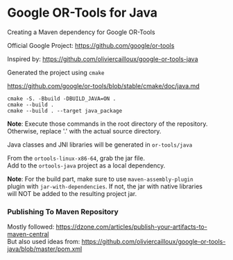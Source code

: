 # Google OR-Tools for Java

Creating a Maven dependency for Google OR-Tools 

Official Google Project: https://github.com/google/or-tools

Inspired by: https://github.com/oliviercailloux/google-or-tools-java

Generated the project using `cmake`  

https://github.com/google/or-tools/blob/stable/cmake/doc/java.md

```
cmake -S. -Bbuild -DBUILD_JAVA=ON .
cmake --build .
cmake --build . --target java_package
```
**Note**: Execute those commands in the root directory of the repository.  
Otherwise, replace '.' with the actual source directory.

Java classes and JNI libraries will be generated in `or-tools/java`  

From the `ortools-linux-x86-64`, grab the jar file.  
Add to the `ortools-java` project as a local dependency.

**Note**: For the build part, make sure to use `maven-assembly-plugin`  
plugin with `jar-with-dependencies`. If not, the jar with native libraries  
will NOT be added to the resulting project jar.

### Publishing To Maven Repository

Mostly followed: https://dzone.com/articles/publish-your-artifacts-to-maven-central  
But also used ideas from: https://github.com/oliviercailloux/google-or-tools-java/blob/master/pom.xml